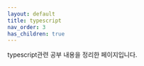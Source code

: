 ```yaml
---
layout: default
title: typescript
nav_order: 3
has_children: true
---
```


typescript관련 공부 내용을 정리한 페이지입니다.